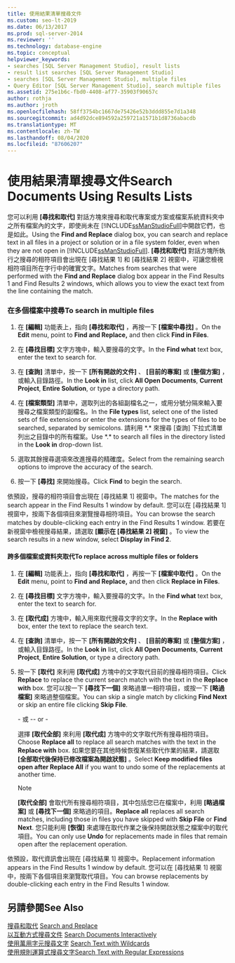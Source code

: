 ```yaml
---
title: 使用結果清單搜尋文件
ms.custom: seo-lt-2019
ms.date: 06/13/2017
ms.prod: sql-server-2014
ms.reviewer: ''
ms.technology: database-engine
ms.topic: conceptual
helpviewer_keywords:
- searches [SQL Server Management Studio], result lists
- result list searches [SQL Server Management Studio]
- searches [SQL Server Management Studio], multiple files
- Query Editor [SQL Server Management Studio], search multiple files
ms.assetid: 275e1b6c-fbd0-4408-af77-35903f90657c
author: rothja
ms.author: jroth
ms.openlocfilehash: 58ff3754bc1667de75426e52b3ddd855e7d1a348
ms.sourcegitcommit: ad4d92dce894592a259721a1571b1d8736abacdb
ms.translationtype: MT
ms.contentlocale: zh-TW
ms.lasthandoff: 08/04/2020
ms.locfileid: "87606207"
---
```

# <a name="search-documents-using-results-lists"></a><span data-ttu-id="6fc48-102">使用結果清單搜尋文件</span><span class="sxs-lookup"><span data-stu-id="6fc48-102">Search Documents Using Results Lists</span></span>
  <span data-ttu-id="6fc48-103">您可以利用 **[尋找和取代]** 對話方塊來搜尋和取代專案或方案或檔案系統資料夾中之所有檔案內的文字，即使尚未在 [!INCLUDE[ssManStudioFull](../../includes/ssmanstudiofull-md.md)]中開啟它們，也是如此。</span><span class="sxs-lookup"><span data-stu-id="6fc48-103">Using the **Find and Replace** dialog box, you can search and replace text in all files in a project or solution or in a file system folder, even when they are not open in [!INCLUDE[ssManStudioFull](../../includes/ssmanstudiofull-md.md)].</span></span> <span data-ttu-id="6fc48-104">**[尋找和取代]** 對話方塊所執行之搜尋的相符項目會出現在 [尋找結果 1] 和 [尋找結果 2] 視窗中，可讓您檢視相符項目所在字行中的確實文字。</span><span class="sxs-lookup"><span data-stu-id="6fc48-104">Matches from searches that were performed with the **Find and Replace** dialog box appear in the Find Results 1 and Find Results 2 windows, which allows you to view the exact text from the line containing the match.</span></span>  
  
### <a name="to-search-in-multiple-files"></a><span data-ttu-id="6fc48-105">在多個檔案中搜尋</span><span class="sxs-lookup"><span data-stu-id="6fc48-105">To search in multiple files</span></span>  
  
1.  <span data-ttu-id="6fc48-106">在 **[編輯]** 功能表上，指向 **[尋找和取代]** ，再按一下 **[檔案中尋找]** 。</span><span class="sxs-lookup"><span data-stu-id="6fc48-106">On the **Edit** menu, point to **Find and Replace,** and then click **Find in Files**.</span></span>  
  
2.  <span data-ttu-id="6fc48-107">在 **[尋找目標]** 文字方塊中，輸入要搜尋的文字。</span><span class="sxs-lookup"><span data-stu-id="6fc48-107">In the **Find what** text box, enter the text to search for.</span></span>  
  
3.  <span data-ttu-id="6fc48-108">在 **[查詢]** 清單中，按一下 **[所有開啟的文件]** 、 **[目前的專案]** 或 **[整個方案]** ，或輸入目錄路徑。</span><span class="sxs-lookup"><span data-stu-id="6fc48-108">In the **Look in** list, click **All Open Documents**, **Current Project**, **Entire Solution**, or type a directory path.</span></span>  
  
4.  <span data-ttu-id="6fc48-109">在 **[檔案類型]** 清單中，選取列出的各組副檔名之一，或用分號分隔來輸入要搜尋之檔案類型的副檔名。</span><span class="sxs-lookup"><span data-stu-id="6fc48-109">In the **File types** list, select one of the listed sets of file extensions or enter the extensions for the types of files to be searched, separated by semicolons.</span></span> <span data-ttu-id="6fc48-110">請利用 \*.\* 來搜尋 [查詢]  下拉式清單列出之目錄中的所有檔案。</span><span class="sxs-lookup"><span data-stu-id="6fc48-110">Use \*.\* to search all files in the directory listed in the **Look in** drop-down list.</span></span>  
  
5.  <span data-ttu-id="6fc48-111">選取其餘搜尋選項來改進搜尋的精確度。</span><span class="sxs-lookup"><span data-stu-id="6fc48-111">Select from the remaining search options to improve the accuracy of the search.</span></span>  
  
6.  <span data-ttu-id="6fc48-112">按一下 **[尋找]** 來開始搜尋。</span><span class="sxs-lookup"><span data-stu-id="6fc48-112">Click **Find** to begin the search.</span></span>  
  
 <span data-ttu-id="6fc48-113">依預設，搜尋的相符項目會出現在 [尋找結果 1] 視窗中。</span><span class="sxs-lookup"><span data-stu-id="6fc48-113">The matches for the search appear in the Find Results 1 window by default.</span></span> <span data-ttu-id="6fc48-114">您可以在 [尋找結果 1] 視窗中，按兩下各個項目來瀏覽搜尋相符項目。</span><span class="sxs-lookup"><span data-stu-id="6fc48-114">You can browse the search matches by double-clicking each entry in the Find Results 1 window.</span></span> <span data-ttu-id="6fc48-115">若要在新視窗中檢視搜尋結果，請選取 **[顯示在 [尋找結果 2] 視窗]** 。</span><span class="sxs-lookup"><span data-stu-id="6fc48-115">To view the search results in a new window, select **Display in Find 2**.</span></span>  
  
#### <a name="to-replace-across-multiple-files-or-folders"></a><span data-ttu-id="6fc48-116">跨多個檔案或資料夾取代</span><span class="sxs-lookup"><span data-stu-id="6fc48-116">To replace across multiple files or folders</span></span>  
  
1.  <span data-ttu-id="6fc48-117">在 **[編輯]** 功能表上，指向 **[尋找和取代]** ，再按一下 **[檔案中取代]** 。</span><span class="sxs-lookup"><span data-stu-id="6fc48-117">On the **Edit** menu, point to **Find and Replace,** and then click **Replace in Files**.</span></span>  
  
2.  <span data-ttu-id="6fc48-118">在 **[尋找目標]** 文字方塊中，輸入要搜尋的文字。</span><span class="sxs-lookup"><span data-stu-id="6fc48-118">In the **Find what** text box, enter the text to search for.</span></span>  
  
3.  <span data-ttu-id="6fc48-119">在 **[取代成]** 方塊中，輸入用來取代搜尋文字的文字。</span><span class="sxs-lookup"><span data-stu-id="6fc48-119">In the **Replace with** box, enter the text to replace the search text.</span></span>  
  
4.  <span data-ttu-id="6fc48-120">在 **[查詢]** 清單中，按一下 **[所有開啟的文件]** 、 **[目前的專案]** 或 **[整個方案]** ，或輸入目錄路徑。</span><span class="sxs-lookup"><span data-stu-id="6fc48-120">In the **Look in** list, click **All Open Documents**, **Current Project**, **Entire Solution**, or type a directory path.</span></span>  
  
5.  <span data-ttu-id="6fc48-121">按一下 **[取代]** 來利用 **[取代成]** 方塊中的文字取代目前的搜尋相符項目。</span><span class="sxs-lookup"><span data-stu-id="6fc48-121">Click **Replace** to replace the current search match with the text in the **Replace with** box.</span></span> <span data-ttu-id="6fc48-122">您可以按一下 **[尋找下一個]** 來略過單一相符項目，或按一下 **[略過檔案]** 來略過整個檔案。</span><span class="sxs-lookup"><span data-stu-id="6fc48-122">You can skip a single match by clicking **Find Next** or skip an entire file clicking **Skip File**.</span></span>  
  
     <span data-ttu-id="6fc48-123">\- 或 -</span><span class="sxs-lookup"><span data-stu-id="6fc48-123">\- or -</span></span>  
  
     <span data-ttu-id="6fc48-124">選擇 **[取代全部]** 來利用 **[取代成]** 方塊中的文字取代所有搜尋相符項目。</span><span class="sxs-lookup"><span data-stu-id="6fc48-124">Choose **Replace all** to replace all search matches with the text in the **Replace with** box.</span></span> <span data-ttu-id="6fc48-125">如果您要在其他時候恢復某些取代作業的結果，請選取 **[全部取代後保持已修改檔案為開啟狀態]** 。</span><span class="sxs-lookup"><span data-stu-id="6fc48-125">Select **Keep modified files open after Replace All** if you want to undo some of the replacements at another time.</span></span>  
  
    > [!NOTE]  
    >  <span data-ttu-id="6fc48-126">**[取代全部]** 會取代所有搜尋相符項目，其中包括您已在檔案中，利用 **[略過檔案]** 或 **[尋找下一個]** 來略過的項目。</span><span class="sxs-lookup"><span data-stu-id="6fc48-126">**Replace all** replaces all search matches, including those in files you have skipped with **Skip File** or **Find Next**.</span></span> <span data-ttu-id="6fc48-127">您只能利用 **[恢復]** 來處理在取代作業之後保持開啟狀態之檔案中的取代項目。</span><span class="sxs-lookup"><span data-stu-id="6fc48-127">You can only use **Undo** for replacements made in files that remain open after the replacement operation.</span></span>  
  
 <span data-ttu-id="6fc48-128">依預設，取代資訊會出現在 [尋找結果 1] 視窗中。</span><span class="sxs-lookup"><span data-stu-id="6fc48-128">Replacement information appears in the Find Results 1 window by default.</span></span> <span data-ttu-id="6fc48-129">您可以在 [尋找結果 1] 視窗中，按兩下各個項目來瀏覽取代項目。</span><span class="sxs-lookup"><span data-stu-id="6fc48-129">You can browse replacements by double-clicking each entry in the Find Results 1 window.</span></span>  
  
## <a name="see-also"></a><span data-ttu-id="6fc48-130">另請參閱</span><span class="sxs-lookup"><span data-stu-id="6fc48-130">See Also</span></span>  
 <span data-ttu-id="6fc48-131">[搜尋和取代](search-and-replace.md) </span><span class="sxs-lookup"><span data-stu-id="6fc48-131">[Search and Replace](search-and-replace.md) </span></span>  
 <span data-ttu-id="6fc48-132">[以互動方式搜尋文件](search-documents-interactively.md) </span><span class="sxs-lookup"><span data-stu-id="6fc48-132">[Search Documents Interactively](search-documents-interactively.md) </span></span>  
 <span data-ttu-id="6fc48-133">[使用萬用字元搜尋文字](search-text-with-wildcards.md) </span><span class="sxs-lookup"><span data-stu-id="6fc48-133">[Search Text with Wildcards](search-text-with-wildcards.md) </span></span>  
 [<span data-ttu-id="6fc48-134">使用規則運算式搜尋文字</span><span class="sxs-lookup"><span data-stu-id="6fc48-134">Search Text with Regular Expressions</span></span>](search-text-with-regular-expressions.md)  
  
  
